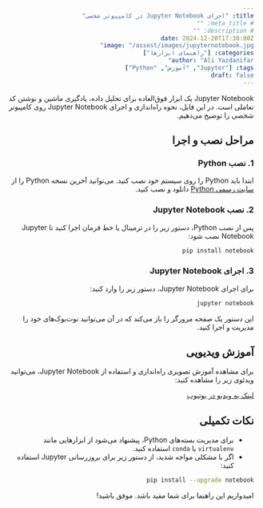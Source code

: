 ```yaml
---
title: "اجرای Jupyter Notebook در کامپیوتر شخصی"
# meta_title: ""
# description: ""
date: 2024-12-20T17:30:00Z
image: "/assest/images/jupyternotebook.jpg"
categories: ["راهنمای ابزارها"]
author: "Ali Yazdanifar"
tags: ["Jupyter", "آموزش", "Python"]
draft: false
---
```


<style>
body {
    direction: rtl;
    text-align: right;
}
</style>

Jupyter Notebook یک ابزار فوق‌العاده برای تحلیل داده، یادگیری ماشین و نوشتن کد تعاملی است. در این فایل، نحوه راه‌اندازی و اجرای Jupyter Notebook روی کامپیوتر شخصی را توضیح می‌دهیم.

## مراحل نصب و اجرا

### 1. نصب Python
ابتدا باید Python را روی سیستم خود نصب کنید. می‌توانید آخرین نسخه Python را از [سایت رسمی Python](https://www.python.org/) دانلود و نصب کنید.

### 2. نصب Jupyter Notebook
پس از نصب Python، دستور زیر را در ترمینال یا خط فرمان اجرا کنید تا Jupyter Notebook نصب شود:

```bash
pip install notebook
```

### 3. اجرای Jupyter Notebook
برای اجرای Jupyter Notebook، دستور زیر را وارد کنید:

```bash
jupyter notebook
```

این دستور یک صفحه مرورگر را باز می‌کند که در آن می‌توانید نوت‌بوک‌های خود را مدیریت و اجرا کنید.

## آموزش ویدیویی
برای مشاهده آموزش تصویری راه‌اندازی و استفاده از Jupyter Notebook، می‌توانید ویدئوی زیر را مشاهده کنید:

[لینک به ویدیو در یوتیوب](https://www.youtube.com/watch?v=-ijS8WTo8is)

## نکات تکمیلی
- برای مدیریت بسته‌های Python، پیشنهاد می‌شود از ابزارهایی مانند `virtualenv` یا `conda` استفاده کنید.
- اگر با مشکلی مواجه شدید، از دستور زیر برای بروزرسانی Jupyter استفاده کنید:

```bash
pip install --upgrade notebook
```

امیدواریم این راهنما برای شما مفید باشد. موفق باشید!
